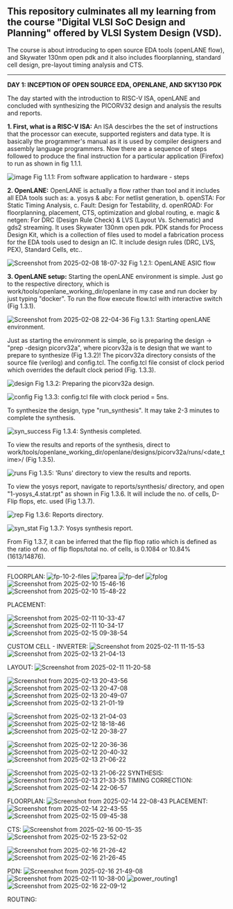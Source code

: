 This repository culminates all my learning from the course "Digital VLSI SoC Design and Planning" offered by VLSI System Design (VSD).
---------------------------------------------------------------------------------------------------------------------------------------
The course is about introducing to open source EDA tools (openLANE flow), and Skywater 130nm open pdk and it also includes floorplanning, standard cell design, pre-layout timing analysis and CTS.

---------------------------------------------------------------------------------------------------------------------------------------
**DAY 1:
INCEPTION OF OPEN SOURCE EDA, OPENLANE, AND SKY130 PDK**

The day started with the introduction to RISC-V ISA, openLANE and concluded with synthesizing the PICORV32 design and analysis the results and reports.

**1. First, what is a RISC-V ISA:**
  An ISA descirbes the the set of instructions that the processor can execute, supported registers and data type. It is basically the programmer's manual as it is used by compiler designers and assembly language programmers.
  Now there are a sequence of steps followed to produce the final instruction for a particular application (Firefox) to run as shown in fig 1.1.1.
  
  ![image](https://github.com/user-attachments/assets/88630de8-490a-419a-9600-cfb59c02ac60)
  Fig 1.1.1: From software application to hardware - steps

**2. OpenLANE:**
   OpenLANE is actually a flow rather than tool and it includes all EDA tools such as:
     a. yosys & abc: For netlist generation,
     b. openSTA: For Static Timing Analysis,
     c. Fault: Design for Testability,
     d. openROAD: For floorplanning, placement, CTS, optimization and global routing,
     e. magic & netgen: For DRC (Design Rule Check) & LVS (Layout Vs. Schematic) and gds2 streaming.
  It uses Skywater 130nm open pdk. PDK stands for Process Design Kit, which is a collection of files used to model a fabrication process for the EDA tools used to design an IC. It include design rules (DRC, LVS, PEX), Standard Cells, etc..

  ![Screenshot from 2025-02-08 18-07-32](https://github.com/user-attachments/assets/2ff45b3d-e852-4c0c-b529-fb11cb4ef975)
  Fig 1.2.1: OpenLANE ASIC flow

**3. OpenLANE setup:**
  Starting the openLANE environment is simple. Just go to the respective directory, which is work/tools/openlane_working_dir/openlane in my case and run docker by just typing "docker". To run the flow execute flow.tcl with interactive switch (Fig 1.3.1).

  ![Screenshot from 2025-02-08 22-04-36](https://github.com/user-attachments/assets/5f6a293e-c4c5-4ac8-8db5-2d3ab69a6300)
  Fig 1.3.1: Starting openLANE environment.

Just as starting the environment is simple, so is preparing the design -> "prep -design picorv32a", where picorv32a is te design that we want to prepare to synthesize (Fig 1.3.2)!
The picorv32a directory consists of the source file (verilog) and config.tcl. The config.tcl file consist of clock period which overrides the default clock period (Fig. 1.3.3).
  
  ![design](https://github.com/user-attachments/assets/30df520c-6779-4d79-8ed5-5e8325b3f0ed)
  Fig 1.3.2: Preparing the picorv32a design.

  ![config](https://github.com/user-attachments/assets/50b1f01f-0471-43a7-915f-bb87f81cd57e)
  Fig 1.3.3: config.tcl file with clock period = 5ns.

To synthesize the design, type "run_synthesis". It may take 2-3 minutes to complete the synthesis. 

  ![syn_success](https://github.com/user-attachments/assets/5fc19ebd-10bc-40ad-8d16-975cbd98cc1d)
  Fig 1.3.4: Synthesis completed.

To view the results and reports of the synthesis, direct to work/tools/openlane_working_dir/openlane/designs/picorv32a/runs/<date_time>/ (Fig 1.3.5).

  ![runs](https://github.com/user-attachments/assets/803dca51-0e5a-4748-94cc-de4f7e3e600c)
  Fig 1.3.5: 'Runs' directory to view the results and reports.

  To view the yosys report, navigate to reports/synthesis/ directory, and open "1-yosys_4.stat.rpt" as shown in Fig 1.3.6. It will include the no. of cells, D-Flip flops, etc. used (Fig 1.3.7).

  ![rep](https://github.com/user-attachments/assets/a2aa58ef-af8f-4361-bd2f-73b22e78d908)
  Fig 1.3.6: Reports directory.
  
  ![syn_stat](https://github.com/user-attachments/assets/a2b44492-b157-44cf-9d6e-a9fcec64efb8)
  Fig 1.3.7: Yosys synthesis report.

  From Fig 1.3.7, it can be inferred that the flip flop ratio which is defined as the ratio of no. of flip flops/total no. of cells, is 0.1084 or 10.84% (1613/14876).

--------------------------------------------------------------------------------------------------------------------------------------------------
FLOORPLAN:
![fp-10-2-files](https://github.com/user-attachments/assets/0dcdbc16-2eb6-4d14-9a19-c124ff205b9e)
![fparea](https://github.com/user-attachments/assets/73d49b29-a55f-4954-9bc6-dc1a19424408)
![fp-def](https://github.com/user-attachments/assets/c7daa9de-57fa-4eb6-94ce-71be43cacd78)
![fplog](https://github.com/user-attachments/assets/ef41f7eb-cc1e-40b8-8a59-9a224a1ca361)
![Screenshot from 2025-02-10 15-46-16](https://github.com/user-attachments/assets/919d2a8d-d3d9-4c33-9aea-4fb4b999cd80)
![Screenshot from 2025-02-10 15-48-22](https://github.com/user-attachments/assets/f7b54b93-1331-47b0-9ca9-3b0ef7875285)


PLACEMENT:

![Screenshot from 2025-02-11 10-33-47](https://github.com/user-attachments/assets/b91e0f43-13e8-4959-8382-63e999d942fe)
![Screenshot from 2025-02-11 10-34-17](https://github.com/user-attachments/assets/ab5af6fd-3099-4a20-be64-5347271558b6)
![Screenshot from 2025-02-15 09-38-54](https://github.com/user-attachments/assets/ba047214-cee4-4a3e-b602-85779365f8d2)

CUSTOM CELL - INVERTER:
![Screenshot from 2025-02-11 11-15-53](https://github.com/user-attachments/assets/32fe366b-7d09-4799-88bb-8781e7194d6f)
![Screenshot from 2025-02-13 21-04-13](https://github.com/user-attachments/assets/cf8cb8fc-7151-4e60-abc6-c43cef35953c)

LAYOUT:
![Screenshot from 2025-02-11 11-20-58](https://github.com/user-attachments/assets/22f01e35-9940-44af-912d-8fc2dedb8d54)

![Screenshot from 2025-02-13 20-43-56](https://github.com/user-attachments/assets/f5cfdcf8-8706-4157-9d6b-02b042e5c6d7)
![Screenshot from 2025-02-13 20-47-08](https://github.com/user-attachments/assets/6a1cac40-86b8-4636-b2b0-aa6514e4868f)
![Screenshot from 2025-02-13 20-49-07](https://github.com/user-attachments/assets/aff89e17-4169-4a79-a50d-3c7252c68054)
![Screenshot from 2025-02-13 21-01-19](https://github.com/user-attachments/assets/c8a1543c-abbd-4da8-85a1-b3fd9df8b92e)

![Screenshot from 2025-02-13 21-04-03](https://github.com/user-attachments/assets/9b31de76-4ccb-4b72-812a-52e5e49ccfd1)
![Screenshot from 2025-02-12 18-18-46](https://github.com/user-attachments/assets/bd6c9d4c-b051-4795-93fa-049261036d6d)
![Screenshot from 2025-02-12 20-38-27](https://github.com/user-attachments/assets/21288ea6-47f6-4536-afac-ce1eb69a6724)

![Screenshot from 2025-02-12 20-36-36](https://github.com/user-attachments/assets/e64057f4-817c-40d6-84ba-63c18987d4a6)
![Screenshot from 2025-02-12 20-40-32](https://github.com/user-attachments/assets/78bb0fc1-4bbb-4821-a944-2432acd5479d)
![Screenshot from 2025-02-13 21-06-22](https://github.com/user-attachments/assets/7e72e7d6-d011-4df1-adb6-bf46f52084a1)


![Screenshot from 2025-02-13 21-06-22](https://github.com/user-attachments/assets/0549fed8-e63c-4f66-b5c7-c26b5a6fee78)
SYNTHESIS:
![Screenshot from 2025-02-13 21-33-35](https://github.com/user-attachments/assets/8a3ae0e0-cb87-4255-a8b9-743ee4ae2b86)
TIMING CORRECTION:
![Screenshot from 2025-02-14 22-06-57](https://github.com/user-attachments/assets/833196a0-d434-4a25-a215-a9ca30273542)

FLOORPLAN:
![Screenshot from 2025-02-14 22-08-43](https://github.com/user-attachments/assets/82f4a938-aec3-44fa-b979-967daedc859f)
PLACEMENT:
![Screenshot from 2025-02-14 22-43-55](https://github.com/user-attachments/assets/e96ca97b-9632-461c-b238-79a65a5040b7)
![Screenshot from 2025-02-15 09-45-38](https://github.com/user-attachments/assets/bbd40149-c232-4a54-962b-6c1c3ed9a981)

CTS:
![Screenshot from 2025-02-16 00-15-35](https://github.com/user-attachments/assets/94d57029-f987-4187-9f56-3d95002ba3ec)
![Screenshot from 2025-02-15 23-52-02](https://github.com/user-attachments/assets/e974665d-2c5f-46bb-9cfd-825002f5ae16)

![Screenshot from 2025-02-16 21-26-42](https://github.com/user-attachments/assets/99ab68bc-4d29-4fd3-9753-a1bae3f681df)
![Screenshot from 2025-02-16 21-26-45](https://github.com/user-attachments/assets/f848fc47-af88-41f5-a943-d525b0eb17fd)

PDN:
![Screenshot from 2025-02-16 21-49-08](https://github.com/user-attachments/assets/7ffa6040-3ab0-420d-b7a2-13f5af14ccb3)
![Screenshot from 2025-02-11 10-38-00](https://github.com/user-attachments/assets/ec3e1a49-930a-4fab-9248-477847f01ab3)
![power_routing1](https://github.com/user-attachments/assets/842b9ddf-8d10-4b15-b88f-2d9094e9b2d8)
![Screenshot from 2025-02-16 22-09-12](https://github.com/user-attachments/assets/18ee9b1f-0506-40bc-a6e2-19cde382df40)

ROUTING:





